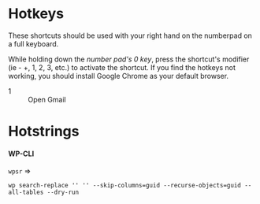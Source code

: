 # Hotkeys

These shortcuts should be used with your right hand on the numberpad on a full keyboard.

While holding down the *number pad's 0 key*, press the shortcut's modifier (ie - +, 1, 2, 3, etc.) to activate the shortcut.  If you find the hotkeys not working, you should install Google Chrome as your default browser.

<dl>
<dt>1</dt>
<dd>Open Gmail</dd>
</dl>

# Hotstrings

#### WP-CLI
`wpsr` =>
````
wp search-replace '' '' --skip-columns=guid --recurse-objects=guid --all-tables --dry-run  
````
